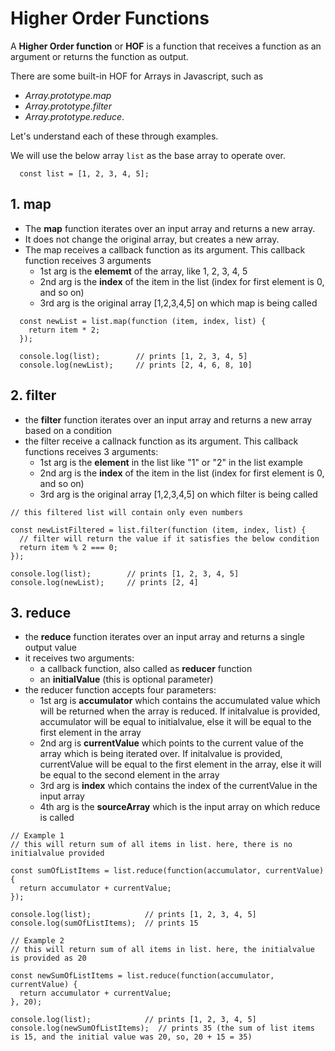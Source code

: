 # Higher Order Functions

A **Higher Order function** or **HOF** is a function that receives a function as an argument or returns the function as output.

There are some built-in HOF for Arrays in Javascript, such as
  - *Array.prototype.map*
  - *Array.prototype.filter*
  - *Array.prototype.reduce*.

Let's understand each of these through examples.

We will use the below array `list` as the base array to operate over.

```
  const list = [1, 2, 3, 4, 5];
```

## 1. map

 - The **map** function iterates over an input array and returns a new array.
 - It does not change the original array, but creates a new array.
 - The map receives a callback function as its argument. This callback function receives 3 arguments
    - 1st arg is the **elememt** of the array, like 1, 2, 3, 4, 5
    - 2nd arg is the **index** of the item in the list (index for first element is 0, and so on)
    - 3rd arg is the original array [1,2,3,4,5] on which map is being called

```
  const newList = list.map(function (item, index, list) {
    return item * 2;
  });

  console.log(list);        // prints [1, 2, 3, 4, 5]
  console.log(newList);     // prints [2, 4, 6, 8, 10]
```


## 2. filter

  - the **filter** function iterates over an input array and returns a new array based on a condition
  - the filter receive a callnack function as its argument. This callback functions receives 3 arguments:
    - 1st arg is the **element** in the list like "1" or "2" in the list example
    - 2nd arg is the **index** of the item in the list (index for first element is 0, and so on)
    - 3rd arg is the original array [1,2,3,4,5] on which filter is being called

  ```
  // this filtered list will contain only even numbers

  const newListFiltered = list.filter(function (item, index, list) {
    // filter will return the value if it satisfies the below condition
    return item % 2 === 0;
  });

  console.log(list);        // prints [1, 2, 3, 4, 5]
  console.log(newList);     // prints [2, 4]

```

## 3. reduce

  - the **reduce** function iterates over an input array and returns a single output value
  - it receives two arguments:
    - a callback function, also called as **reducer** function
    - an **initialValue** (this is optional parameter)
  - the reducer function accepts four parameters:
    - 1st arg is **accumulator** which contains the accumulated value which will be returned when the array is reduced.
      If initalvalue is provided, accumulator will be equal to initialvalue, else it will be equal to the first element in the array
    - 2nd arg is **currentValue** which points to the current value of the array which is being iterated over.
      If initalvalue is provided, currentValue will be equal to the first element in the array, else it will be equal to the second element in the array
    - 3rd arg is **index** which contains the index of the currentValue in the input array
    - 4th arg is the **sourceArray** which is the input array on which reduce is called

```
// Example 1
// this will return sum of all items in list. here, there is no initialvalue provided

const sumOfListItems = list.reduce(function(accumulator, currentValue) {
  return accumulator + currentValue;
});

console.log(list);            // prints [1, 2, 3, 4, 5]
console.log(sumOfListItems);  // prints 15
```

```
// Example 2
// this will return sum of all items in list. here, the initialvalue is provided as 20

const newSumOfListItems = list.reduce(function(accumulator, currentValue) {
  return accumulator + currentValue;
}, 20);

console.log(list);            // prints [1, 2, 3, 4, 5]
console.log(newSumOfListItems);  // prints 35 (the sum of list items is 15, and the initial value was 20, so, 20 + 15 = 35)
```
